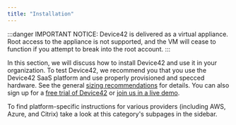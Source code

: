 ```yaml
---
title: "Installation"
---
```


:::danger
IMPORTANT NOTICE: Device42 is delivered as a virtual appliance. Root access to the appliance is not supported, and the VM will cease to function if you attempt to break into the root account.
:::

In this section, we will discuss how to install Device42 and use it in your organization. To test Device42, we recommend you that you use the Device42 SaaS platform and use properly provisioned and specced hardware. See the general [sizing recommendations](sizing-recommendations.md) for details. You can also sign up for a [free trial of Device42](https://www.device42.com/try-device42/) or [join us in a live demo](https://www.device42.com/weekly-demo/?nab=0).

To find platform-specific instructions for various providers (including AWS, Azure, and Citrix) take a look at this category's subpages in the sidebar.
